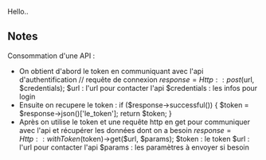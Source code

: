 Hello..

## Notes 

Consommation d'une API :
- On obtient d'abord le token en communiquant avec l'api d'authentification
    // requête de connexion
    $response = Http::post($url, $credentials);
  $url : l'url pour contacter l'api
  $credentials : les infos pour login
- Ensuite on recupere le token :
    if ($response->successful()) {
        $token = $response->json()['le_token']; 
        return $token;
    }
- Après on utilise le token et une requête http en get pour communiquer avec l'api et récupérer les données dont on a besoin
    $response = Http::withToken($token)->get($url, $params);
  $token : le token 
  $url : l'url pour contacter l'api
  $params : les paramètres à envoyer si besoin 
